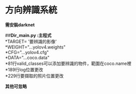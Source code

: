 # **方向辨識系統**
**需安裝darknet**    

##**Dir_main.py :主程式**        
*TARGET= '要辨識的影像'    
*WEIGHT="...yolov4.weights"    
*CFG="...yolov4.cfg"    
*DATA="...coco.data"    
*81行valid_classes可以添加要辨識的物件，範圍在coco.name裡    
*189行log位置更改    
*229行要擷取的照片位置更改    

**其他可忽略**    
